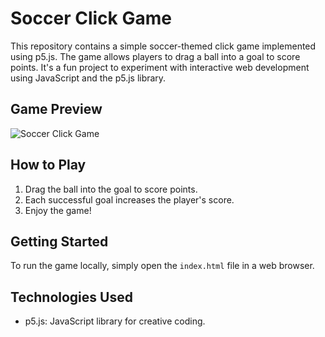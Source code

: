 # Soccer Click Game

This repository contains a simple soccer-themed click game implemented using p5.js. The game allows players to drag a ball into a goal to score points. It's a fun project to experiment with interactive web development using JavaScript and the p5.js library.

## Game Preview
![Soccer Click Game](game_preview.gif)

## How to Play
1. Drag the ball into the goal to score points.
2. Each successful goal increases the player's score.
3. Enjoy the game!

## Getting Started
To run the game locally, simply open the `index.html` file in a web browser.

## Technologies Used
- p5.js: JavaScript library for creative coding.
